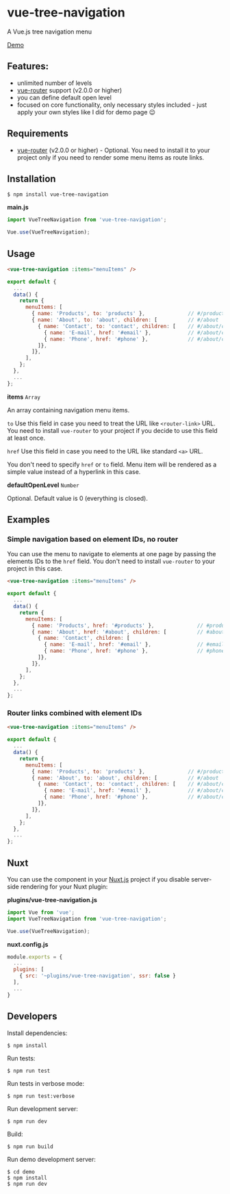 # vue-tree-navigation

A Vue.js tree navigation menu

[Demo](https://vue-tree-navigation.misrob.cz)

## Features:

* unlimited number of levels
* [vue-router](https://router.vuejs.org) support (v2.0.0 or higher)
* you can define default open level
* focused on core functionality, only necessary styles included - just apply your own styles like I did for demo page :wink:

## Requirements

* [vue-router](https://router.vuejs.org) (v2.0.0 or higher) - Optional. You need to install it to your project only if you need to render some menu items as route links.

## Installation

```console
$ npm install vue-tree-navigation
```

**main.js**

```javascript
import VueTreeNavigation from 'vue-tree-navigation';

Vue.use(VueTreeNavigation);
```

## Usage

```html
<vue-tree-navigation :items="menuItems" />
```

```javascript
export default {
  ...
  data() {
    return {
      menuItems: [
        { name: 'Products', to: 'products' },              // #/products
        { name: 'About', to: 'about', children: [          // #/about
          { name: 'Contact', to: 'contact', children: [    // #/about/contact       
            { name: 'E-mail', href: '#email' },            // #/about/contact#email
            { name: 'Phone', href: '#phone' },             // #/about/contact#phone
          ]},
        ]},
      ],
    };
  },
  ...
};
```

**items** `Array`

An array containing navigation menu items.

`to`
Use this field in case you need to treat the URL like `<router-link>` URL.
You need to install `vue-router` to your project if you decide to use this field at least once.

`href`
Use this field in case you need to the URL like standard `<a>` URL.

You don't need to specify `href` or `to` field. Menu item will be rendered as a simple value instead of a hyperlink in this case.

**defaultOpenLevel** `Number`

Optional. Default value is 0 (everything is closed).

## Examples

### Simple navigation based on element IDs, no router

You can use the menu to navigate to elements at one page by passing the elements IDs to the `href` field. You don't need to install `vue-router` to your project in this case.

```html
<vue-tree-navigation :items="menuItems" />
```

```javascript
export default {
  ...
  data() {
    return {
      menuItems: [
        { name: 'Products', href: '#products' },              // #products
        { name: 'About', href: '#about', children: [          // #about
          { name: 'Contact', children: [   
            { name: 'E-mail', href: '#email' },               // #email
            { name: 'Phone', href: '#phone' },                // #phone
          ]},
        ]},
      ],
    };
  },
  ...
};
```

### Router links combined with element IDs

```html
<vue-tree-navigation :items="menuItems" />
```

```javascript
export default {
  ...
  data() {
    return {
      menuItems: [
        { name: 'Products', to: 'products' },              // #/products
        { name: 'About', to: 'about', children: [          // #/about
          { name: 'Contact', to: 'contact', children: [    // #/about/contact       
            { name: 'E-mail', href: '#email' },            // #/about/contact#email
            { name: 'Phone', href: '#phone' },             // #/about/contact#phone
          ]},
        ]},
      ],
    };
  },
  ...
};
```

## Nuxt

You can use the component in your [Nuxt.js](https://nuxtjs.org/) project if you disable server-side rendering for your Nuxt plugin:

**plugins/vue-tree-navigation.js**

```javascript
import Vue from 'vue';
import VueTreeNavigation from 'vue-tree-navigation';

Vue.use(VueTreeNavigation);
```

**nuxt.config.js**

```javascript
module.exports = {
  ...
  plugins: [
    { src: '~plugins/vue-tree-navigation', ssr: false }
  ],
  ...
}
```

## Developers

Install dependencies:

```console
$ npm install
```

Run tests:

```console
$ npm run test
```

Run tests in verbose mode:

```console
$ npm run test:verbose
```

Run development server:

```console
$ npm run dev
```

Build:

```console
$ npm run build
```

Run demo development server:

```console
$ cd demo
$ npm install
$ npm run dev
```

